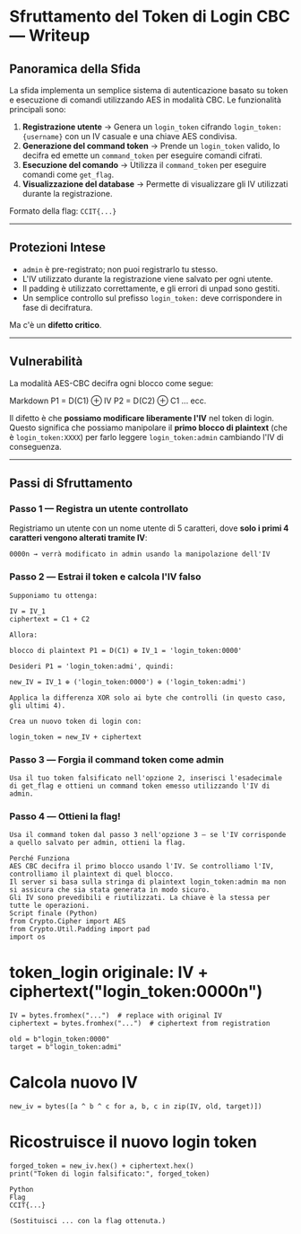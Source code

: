 # Sfruttamento del Token di Login CBC — Writeup

## Panoramica della Sfida

La sfida implementa un semplice sistema di autenticazione basato su token e esecuzione di comandi utilizzando AES in modalità CBC. Le funzionalità principali sono:

1.  **Registrazione utente** → Genera un `login_token` cifrando `login_token:{username}` con un IV casuale e una chiave AES condivisa.
2.  **Generazione del command token** → Prende un `login_token` valido, lo decifra ed emette un `command_token` per eseguire comandi cifrati.
3.  **Esecuzione del comando** → Utilizza il `command_token` per eseguire comandi come `get_flag`.
4.  **Visualizzazione del database** → Permette di visualizzare gli IV utilizzati durante la registrazione.

Formato della flag: `CCIT{...}`

---

## Protezioni Intese

*   `admin` è pre-registrato; non puoi registrarlo tu stesso.
*   L'IV utilizzato durante la registrazione viene salvato per ogni utente.
*   Il padding è utilizzato correttamente, e gli errori di unpad sono gestiti.
*   Un semplice controllo sul prefisso `login_token:` deve corrispondere in fase di decifratura.

Ma c'è un **difetto critico**.

---

## Vulnerabilità

La modalità AES-CBC decifra ogni blocco come segue:

Markdown
P1 = D(C1) ⊕ IV
P2 = D(C2) ⊕ C1
... ecc.

Il difetto è che **possiamo modificare liberamente l'IV** nel token di login.
Questo significa che possiamo manipolare il **primo blocco di plaintext** (che è `login_token:XXXX`) per farlo leggere `login_token:admin` cambiando l'IV di conseguenza.

---

## Passi di Sfruttamento

### Passo 1 — Registra un utente controllato

Registriamo un utente con un nome utente di 5 caratteri, dove **solo i primi 4 caratteri vengono alterati tramite IV**:

```text
0000n → verrà modificato in admin usando la manipolazione dell'IV
```
### Passo 2️ — Estrai il token e calcola l'IV falso
```
Supponiamo tu ottenga:

IV = IV_1
ciphertext = C1 + C2

Allora:

blocco di plaintext P1 = D(C1) ⊕ IV_1 = 'login_token:0000'

Desideri P1 = 'login_token:admi', quindi:

new_IV = IV_1 ⊕ ('login_token:0000') ⊕ ('login_token:admi')

Applica la differenza XOR solo ai byte che controlli (in questo caso, gli ultimi 4).

Crea un nuovo token di login con:

login_token = new_IV + ciphertext
```
### Passo 3️ — Forgia il command token come admin
```
Usa il tuo token falsificato nell'opzione 2, inserisci l'esadecimale di get_flag e ottieni un command token emesso utilizzando l'IV di admin.
```

### Passo 4️ — Ottieni la flag!
```
Usa il command token dal passo 3 nell'opzione 3 — se l'IV corrisponde a quello salvato per admin, ottieni la flag.

Perché Funziona
AES CBC decifra il primo blocco usando l'IV. Se controlliamo l'IV, controlliamo il plaintext di quel blocco.
Il server si basa sulla stringa di plaintext login_token:admin ma non si assicura che sia stata generata in modo sicuro.
Gli IV sono prevedibili e riutilizzati. La chiave è la stessa per tutte le operazioni.
Script finale (Python)
from Crypto.Cipher import AES
from Crypto.Util.Padding import pad
import os
```
# token_login originale: IV + ciphertext("login_token:0000n")
```
IV = bytes.fromhex("...")  # replace with original IV
ciphertext = bytes.fromhex("...")  # ciphertext from registration

old = b"login_token:0000"
target = b"login_token:admi"
```
# Calcola nuovo IV
```
new_iv = bytes([a ^ b ^ c for a, b, c in zip(IV, old, target)])
```
# Ricostruisce il nuovo login token
```
forged_token = new_iv.hex() + ciphertext.hex()
print("Token di login falsificato:", forged_token)

Python
Flag
CCIT{...}

(Sostituisci ... con la flag ottenuta.)

```

